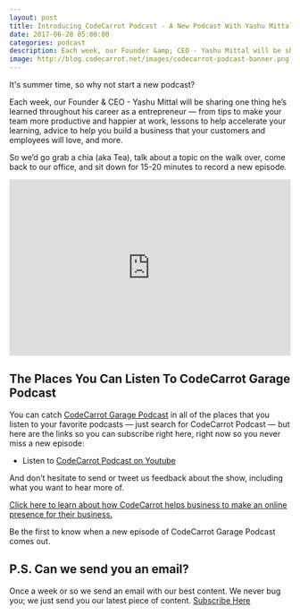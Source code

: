 ```yaml
---
layout: post
title: Introducing CodeCarrot Podcast - A New Podcast With Yashu Mittal
date: 2017-06-28 05:00:00
categories: podcast
description: Each week, our Founder &amp; CEO - Yashu Mittal will be sharing one thing he’s learned throughout his career as a entrepreneur.
image: http://blog.codecarrot.net/images/codecarrot-podcast-banner.png
---
```


It's summer time, so why not start a new podcast?

Each week, our Founder &amp; CEO - Yashu Mittal will be sharing one thing he’s learned throughout his career as a entrepreneur — from tips to make your team more productive and happier at work, lessons to help accelerate your learning, advice to help you build a business that your customers and employees will love, and more.

So we’d go grab a chia (aka Tea), talk about a topic on the walk over, come back to our office, and sit down for 15-20 minutes to record a new episode.

<iframe width="100%" height="315" src="https://www.youtube.com/embed/IQpDs1E0Viw?ecver=1" frameborder="0" allowfullscreen></iframe>

## The Places You Can Listen To CodeCarrot Garage Podcast

You can catch [CodeCarrot Garage Podcast](/blog.codecarrot.net/podcast) in all of the places that you listen to your favorite podcasts — just search for CodeCarrot Podcast — but here are the links so you can subscribe right here, right now so you never miss a new episode:

* Listen to [CodeCarrot Podcast on Youtube](https://www.youtube.com/playlist?list=PLivsd0rd3CZDPW0EFnh7_QuKVYACyaVXL)

And don’t hesitate to send or tweet us feedback about the show, including what you want to hear more of.

[Click here to learn about how CodeCarrot helps business to make an online presence for their business.](https://goo.gl/hrMxqg)

Be the first to know when a new episode of CodeCarrot Garage Podcast comes out.

## P.S. Can we send you an email?

Once a week or so we send an email with our best content. We never bug you; we just send you our latest piece of content. <a href="#subscribe">Subscribe Here</a>
